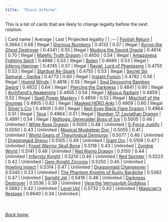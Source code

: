```yaml
---
title:  "Disco Inferno"
---
```


This is a list of cards that are likely to change legality before the next rotation.

| Card name | Average | Last | Projected legality |
| :-- |
[Foolish Return](https://db.ygoprodeck.com/card/?search=Foolish%20Return) | 0.3664 | 0.68 | Illegal |
[Glorious Numbers](https://db.ygoprodeck.com/card/?search=Glorious%20Numbers) | 0.4132 | 0.57 | Illegal |
[Kycoo the Ghost Destroyer](https://db.ygoprodeck.com/card/?search=Kycoo%20the%20Ghost%20Destroyer) | 0.4341 | 0.55 | Illegal |
[Mudora the Sword Oracle](https://db.ygoprodeck.com/card/?search=Mudora%20the%20Sword%20Oracle) | 0.4614 | 0.70 | Illegal |
[Malefic Truth Dragon](https://db.ygoprodeck.com/card/?search=Malefic%20Truth%20Dragon) | 0.4650 | 0.54 | Illegal |
[Amazoness Fighting Spirit](https://db.ygoprodeck.com/card/?search=Amazoness%20Fighting%20Spirit) | 0.4686 | 0.53 | Illegal |
[Buten](https://db.ygoprodeck.com/card/?search=Buten) | 0.4686 | 0.53 | Illegal |
[Inferno Hammer](https://db.ygoprodeck.com/card/?search=Inferno%20Hammer) | 0.4745 | 0.57 | Illegal |
[Raviel, Lord of Phantasms](https://db.ygoprodeck.com/card/?search=Raviel,%20Lord%20of%20Phantasms) | 0.4755 | 0.53 | Illegal |
[Stardust Re-Spark](https://db.ygoprodeck.com/card/?search=Stardust%20Re-Spark) | 0.4755 | 0.53 | Illegal |
[Secret Six Samurai - Genba](https://db.ygoprodeck.com/card/?search=Secret%20Six%20Samurai%20-%20Genba) | 0.4773 | 0.60 | Illegal |
[Instant Fusion](https://db.ygoprodeck.com/card/?search=Instant%20Fusion) | 0.4782 | 0.56 | Illegal |
[Humid Winds](https://db.ygoprodeck.com/card/?search=Humid%20Winds) | 0.4818 | 0.55 | Illegal |
[Soul Devouring Bamboo Sword](https://db.ygoprodeck.com/card/?search=Soul%20Devouring%20Bamboo%20Sword) | 0.4832 | 0.64 | Illegal |
[Piercing the Darkness](https://db.ygoprodeck.com/card/?search=Piercing%20the%20Darkness) | 0.4841 | 0.60 | Illegal |
[Archfiend's Awakening](https://db.ygoprodeck.com/card/?search=Archfiend's%20Awakening) | 0.4855 | 0.54 | Illegal |
[Missus Radiant](https://db.ygoprodeck.com/card/?search=Missus%20Radiant) | 0.4859 | 0.52 | Illegal |
[Spell Power Mastery](https://db.ygoprodeck.com/card/?search=Spell%20Power%20Mastery) | 0.4859 | 0.52 | Illegal |
[Mischief of the Gnomes](https://db.ygoprodeck.com/card/?search=Mischief%20of%20the%20Gnomes) | 0.4905 | 0.62 | Illegal |
[Masked HERO Anki](https://db.ygoprodeck.com/card/?search=Masked%20HERO%20Anki) | 0.4909 | 0.60 | Illegal |
[Silver's Cry](https://db.ygoprodeck.com/card/?search=Silver's%20Cry) | 0.4909 | 0.60 | Illegal |
[Red-Eyes Black Flare Dragon](https://db.ygoprodeck.com/card/?search=Red-Eyes%20Black%20Flare%20Dragon) | 0.4964 | 0.51 | Illegal |
[Teva](https://db.ygoprodeck.com/card/?search=Teva) | 0.4964 | 0.51 | Illegal |
[Number 17: Leviathan Dragon](https://db.ygoprodeck.com/card/?search=Number%2017:%20Leviathan%20Dragon) | 0.4991 | 0.54 | Illegal |
[Nidhogg, Generaider Boss of Ice](https://db.ygoprodeck.com/card/?search=Nidhogg,%20Generaider%20Boss%20of%20Ice) | 0.5005 | 0.48 | Unlimited |
[White Rose Dragon](https://db.ygoprodeck.com/card/?search=White%20Rose%20Dragon) | 0.5005 | 0.48 | Unlimited |
[S-Force Justify](https://db.ygoprodeck.com/card/?search=S-Force%20Justify) | 0.5050 | 0.43 | Unlimited |
[Magical Musketeer Doc](https://db.ygoprodeck.com/card/?search=Magical%20Musketeer%20Doc) | 0.5055 | 0.41 | Unlimited |
[World Gears of Theurlogical Demiurgy](https://db.ygoprodeck.com/card/?search=World%20Gears%20of%20Theurlogical%20Demiurgy) | 0.5077 | 0.46 | Unlimited |
[Dragonmaid Sheou](https://db.ygoprodeck.com/card/?search=Dragonmaid%20Sheou) | 0.5105 | 0.49 | Unlimited |
[Giant Orc](https://db.ygoprodeck.com/card/?search=Giant%20Orc) | 0.5109 | 0.47 | Unlimited |
[Fossil Warrior Skull Bone](https://db.ygoprodeck.com/card/?search=Fossil%20Warrior%20Skull%20Bone) | 0.5118 | 0.43 | Unlimited |
[Zombie World](https://db.ygoprodeck.com/card/?search=Zombie%20World) | 0.5141 | 0.48 | Unlimited |
[Red Rising Dragon](https://db.ygoprodeck.com/card/?search=Red%20Rising%20Dragon) | 0.5150 | 0.44 | Unlimited |
[Infernity Knight](https://db.ygoprodeck.com/card/?search=Infernity%20Knight) | 0.5214 | 0.46 | Unlimited |
[Red Sprinter](https://db.ygoprodeck.com/card/?search=Red%20Sprinter) | 0.5223 | 0.42 | Unlimited |
[Gem-Knight Zirconia](https://db.ygoprodeck.com/card/?search=Gem-Knight%20Zirconia) | 0.5250 | 0.45 | Unlimited |
[Howling Insect](https://db.ygoprodeck.com/card/?search=Howling%20Insect) | 0.5314 | 0.47 | Unlimited |
[Dragonmaid Changeover](https://db.ygoprodeck.com/card/?search=Dragonmaid%20Changeover) | 0.5340 | 0.23 | Unlimited |
[The Phantom Knights of Rusty Bardiche](https://db.ygoprodeck.com/card/?search=The%20Phantom%20Knights%20of%20Rusty%20Bardiche) | 0.5382 | 0.47 | Unlimited |
[Spright Jet](https://db.ygoprodeck.com/card/?search=Spright%20Jet) | 0.5418 | 0.46 | Unlimited |
[Darkness Destroyer](https://db.ygoprodeck.com/card/?search=Darkness%20Destroyer) | 0.5536 | 0.39 | Unlimited |
[Vera the Vernusylph Goddess](https://db.ygoprodeck.com/card/?search=Vera%20the%20Vernusylph%20Goddess) | 0.5682 | 0.42 | Unlimited |
[Level Up!](https://db.ygoprodeck.com/card/?search=Level%20Up!) | 0.5732 | 0.43 | Unlimited |
[Magician's Restage](https://db.ygoprodeck.com/card/?search=Magician's%20Restage) | 0.6640 | 0.34 | Unlimited |

<br>

###### [Back home](index)